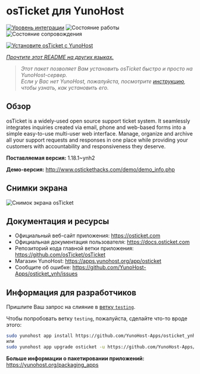 <!--
Важно: этот README был автоматически сгенерирован <https://github.com/YunoHost/apps/tree/master/tools/readme_generator>
Он НЕ ДОЛЖЕН редактироваться вручную.
-->

# osTicket для YunoHost

[![Уровень интеграции](https://apps.yunohost.org/badge/integration/osticket)](https://ci-apps.yunohost.org/ci/apps/osticket/)
![Состояние работы](https://apps.yunohost.org/badge/state/osticket)
![Состояние сопровождения](https://apps.yunohost.org/badge/maintained/osticket)

[![Установите osTicket с YunoHost](https://install-app.yunohost.org/install-with-yunohost.svg)](https://install-app.yunohost.org/?app=osticket)

*[Прочтите этот README на других языках.](./ALL_README.md)*

> *Этот пакет позволяет Вам установить osTicket быстро и просто на YunoHost-сервер.*  
> *Если у Вас нет YunoHost, пожалуйста, посмотрите [инструкцию](https://yunohost.org/install), чтобы узнать, как установить его.*

## Обзор

osTicket is a widely-used open source support ticket system. It seamlessly integrates inquiries created via email, phone and web-based forms into a simple easy-to-use multi-user web interface. Manage, organize and archive all your support requests and responses in one place while providing your customers with accountability and responsiveness they deserve.

**Поставляемая версия:** 1.18.1~ynh2

**Демо-версия:** <http://www.ostickethacks.com/demo/demo_info.php>

## Снимки экрана

![Снимок экрана osTicket](./doc/screenshots/screenshot.png)

## Документация и ресурсы

- Официальный веб-сайт приложения: <https://osticket.com>
- Официальная документация пользователя: <https://docs.osticket.com>
- Репозиторий кода главной ветки приложения: <https://github.com/osTicket/osTicket>
- Магазин YunoHost: <https://apps.yunohost.org/app/osticket>
- Сообщите об ошибке: <https://github.com/YunoHost-Apps/osticket_ynh/issues>

## Информация для разработчиков

Пришлите Ваш запрос на слияние в [ветку `testing`](https://github.com/YunoHost-Apps/osticket_ynh/tree/testing).

Чтобы попробовать ветку `testing`, пожалуйста, сделайте что-то вроде этого:

```bash
sudo yunohost app install https://github.com/YunoHost-Apps/osticket_ynh/tree/testing --debug
или
sudo yunohost app upgrade osticket -u https://github.com/YunoHost-Apps/osticket_ynh/tree/testing --debug
```

**Больше информации о пакетировании приложений:** <https://yunohost.org/packaging_apps>
